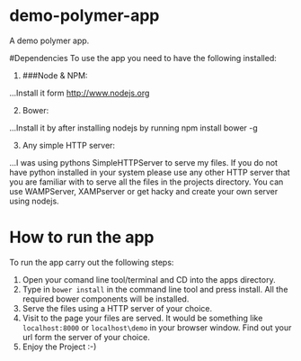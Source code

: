# demo-polymer-app
A demo polymer app.


#Dependencies
To use the app you need to have the following installed:

1. ###Node & NPM:

...Install it form http://www.nodejs.org


2. Bower:

...Install it by after installing nodejs by running npm install bower -g

3. Any simple HTTP server:

...I was using pythons SimpleHTTPServer to serve my files. If you do not have python installed in your system please use any other HTTP server that you are familiar with to serve all the files in the projects directory. You can use WAMPServer, XAMPserver or get hacky and create your own server using nodejs. 

# How to run the app

To run the app carry out the following steps:

1. Open your comand line tool/terminal and CD into the apps directory.
2. Type in `bower install` in the command line tool and press install. All the required bower components will be installed.
3. Serve the files using a HTTP server of your choice.
4. Visit to the page your files are served. It would be something like `localhost:8000` or `localhost\demo` in your browser window. Find out your url form the server of your choice.
5. Enjoy the Project :-)
